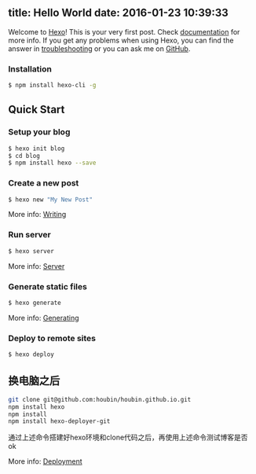 title: Hello World
date: 2016-01-23 10:39:33
---
Welcome to [Hexo](http://hexo.io/)! This is your very first post. Check [documentation](http://hexo.io/docs/) for more info. If you get any problems when using Hexo, you can find the answer in [troubleshooting](http://hexo.io/docs/troubleshooting.html) or you can ask me on [GitHub](https://github.com/hexojs/hexo/issues).

### Installation

``` bash
$ npm install hexo-cli -g
```

## Quick Start

### Setup your blog

```bash
$ hexo init blog
$ cd blog
$ npm install hexo --save
```

### Create a new post

``` bash
$ hexo new "My New Post"
```

More info: [Writing](http://hexo.io/docs/writing.html)

<!-- more -->

### Run server

``` bash
$ hexo server
```

More info: [Server](http://hexo.io/docs/server.html)

### Generate static files

``` bash
$ hexo generate
```

More info: [Generating](http://hexo.io/docs/generating.html)

### Deploy to remote sites

``` bash
$ hexo deploy
```

## 换电脑之后

``` bash
git clone git@github.com:houbin/houbin.github.io.git
npm install hexo
npm install
npm install hexo-deployer-git
````
通过上述命令搭建好hexo环境和clone代码之后，再使用上述命令测试博客是否ok


More info: [Deployment](http://hexo.io/docs/deployment.html)

